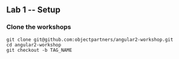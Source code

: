 ## Lab 1 -- Setup

### Clone the workshops

```
git clone git@github.com:objectpartners/angular2-workshop.git
cd angular2-workshop
git checkout -b TAG_NAME
```
